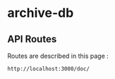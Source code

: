 # archive-db

## API Routes
Routes are described in this page : 
```console
http://localhost:3000/doc/
```
